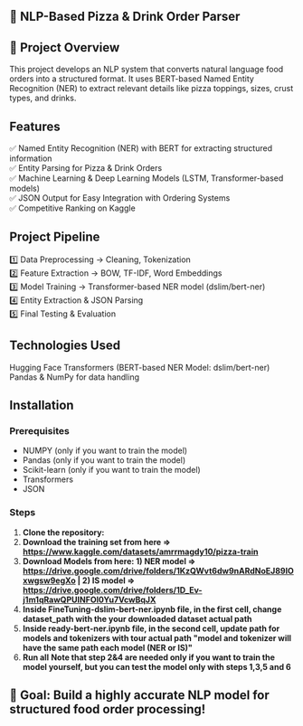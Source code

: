 ## 🍕 NLP-Based Pizza & Drink Order Parser  

  
## 📌 Project Overview
This project develops an NLP system that converts natural language food orders into a structured format. It uses BERT-based Named Entity Recognition (NER) to extract relevant details like pizza toppings, sizes, crust types, and drinks.

## Features
✅ Named Entity Recognition (NER) with BERT for extracting structured information  
✅ Entity Parsing for Pizza & Drink Orders  
✅ Machine Learning & Deep Learning Models (LSTM, Transformer-based models)  
✅ JSON Output for Easy Integration with Ordering Systems  
✅ Competitive Ranking on Kaggle  

## Project Pipeline
1️⃣ Data Preprocessing → Cleaning, Tokenization  
2️⃣ Feature Extraction → BOW, TF-IDF, Word Embeddings  
3️⃣ Model Training → Transformer-based NER model (dslim/bert-ner)  
4️⃣ Entity Extraction & JSON Parsing  
5️⃣ Final Testing & Evaluation  

## Technologies Used
Hugging Face Transformers (BERT-based NER Model: dslim/bert-ner)  
Pandas & NumPy for data handling

## Installation

### Prerequisites
- NUMPY (only if you want to train the model)  
- Pandas (only if you want to train the model)  
- Scikit-learn (only if you want to train the model)  
- Transformers  
- JSON
  
### Steps
1. **Clone the repository:**
2. **Download the training set from here => https://www.kaggle.com/datasets/amrrmagdy10/pizza-train**
3. **Download Models from here: 1) NER model => https://drive.google.com/drive/folders/1KzQWvt6dw9nARdNoEJ89lOxwgsw9egXo | 2) IS model => https://drive.google.com/drive/folders/1D_Ev-j1m1qRawQPUINFOl0Yu7VcwBqJX**
4. **Inside FineTuning-dslim-bert-ner.ipynb file, in the first cell, change dataset_path with the your downloaded dataset actual path**
5. **Inside ready-bert-ner.ipynb file, in the second cell, update path for models and tokenizers with tour actual path "model and tokenizer will have the same path each model (NER or IS)"**
6. **Run all**
   **Note that step 2&4 are needed only if you want to train the model yourself, but you can test the model only with steps 1,3,5 and 6**

## 🎯 Goal: Build a highly accurate NLP model for structured food order processing!
